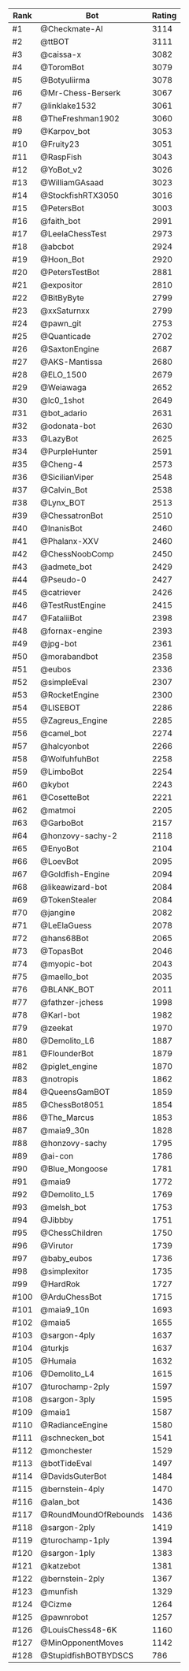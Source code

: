 Rank|Bot|Rating
---|---|---
#1|@Checkmate-AI|3114
#2|@ttBOT|3111
#3|@caissa-x|3082
#4|@ToromBot|3079
#5|@Botyuliirma|3078
#6|@Mr-Chess-Berserk|3067
#7|@linklake1532|3061
#8|@TheFreshman1902|3060
#9|@Karpov_bot|3053
#10|@Fruity23|3051
#11|@RaspFish|3043
#12|@YoBot_v2|3026
#13|@WilliamGAsaad|3023
#14|@StockfishRTX3050|3016
#15|@PetersBot|3003
#16|@faith_bot|2991
#17|@LeelaChessTest|2973
#18|@abcbot|2924
#19|@Hoon_Bot|2920
#20|@PetersTestBot|2881
#21|@expositor|2810
#22|@BitByByte|2799
#23|@xxSaturnxx|2799
#24|@pawn_git|2753
#25|@Quanticade|2702
#26|@SaxtonEngine|2687
#27|@AKS-Mantissa|2680
#28|@ELO_1500|2679
#29|@Weiawaga|2652
#30|@lc0_1shot|2649
#31|@bot_adario|2631
#32|@odonata-bot|2630
#33|@LazyBot|2625
#34|@PurpleHunter|2591
#35|@Cheng-4|2573
#36|@SicilianViper|2548
#37|@Calvin_Bot|2538
#38|@Lynx_BOT|2513
#39|@ChessatronBot|2510
#40|@InanisBot|2460
#41|@Phalanx-XXV|2460
#42|@ChessNoobComp|2450
#43|@admete_bot|2429
#44|@Pseudo-0|2427
#45|@catriever|2426
#46|@TestRustEngine|2415
#47|@FataliiBot|2398
#48|@fornax-engine|2393
#49|@jpg-bot|2361
#50|@morabandbot|2358
#51|@eubos|2336
#52|@simpleEval|2307
#53|@RocketEngine|2300
#54|@LISEBOT|2286
#55|@Zagreus_Engine|2285
#56|@camel_bot|2274
#57|@halcyonbot|2266
#58|@WolfuhfuhBot|2258
#59|@LimboBot|2254
#60|@kybot|2243
#61|@CosetteBot|2221
#62|@matmoi|2205
#63|@GarboBot|2157
#64|@honzovy-sachy-2|2118
#65|@EnyoBot|2104
#66|@LoevBot|2095
#67|@Goldfish-Engine|2094
#68|@likeawizard-bot|2084
#69|@TokenStealer|2084
#70|@jangine|2082
#71|@LeElaGuess|2078
#72|@hans68Bot|2065
#73|@TopasBot|2046
#74|@myopic-bot|2043
#75|@maello_bot|2035
#76|@BLANK_BOT|2011
#77|@fathzer-jchess|1998
#78|@Karl-bot|1982
#79|@zeekat|1970
#80|@Demolito_L6|1887
#81|@FlounderBot|1879
#82|@piglet_engine|1870
#83|@notropis|1862
#84|@QueensGamBOT|1859
#85|@ChessBot8051|1854
#86|@The_Marcus|1853
#87|@maia9_30n|1828
#88|@honzovy-sachy|1795
#89|@ai-con|1786
#90|@Blue_Mongoose|1781
#91|@maia9|1772
#92|@Demolito_L5|1769
#93|@melsh_bot|1753
#94|@Jibbby|1751
#95|@ChessChildren|1750
#96|@Virutor|1739
#97|@baby_eubos|1736
#98|@simplexitor|1735
#99|@HardRok|1727
#100|@ArduChessBot|1715
#101|@maia9_10n|1693
#102|@maia5|1655
#103|@sargon-4ply|1637
#104|@turkjs|1637
#105|@Humaia|1632
#106|@Demolito_L4|1615
#107|@turochamp-2ply|1597
#108|@sargon-3ply|1595
#109|@maia1|1587
#110|@RadianceEngine|1580
#111|@schnecken_bot|1541
#112|@monchester|1529
#113|@botTideEval|1497
#114|@DavidsGuterBot|1484
#115|@bernstein-4ply|1470
#116|@alan_bot|1436
#117|@RoundMoundOfRebounds|1436
#118|@sargon-2ply|1419
#119|@turochamp-1ply|1394
#120|@sargon-1ply|1383
#121|@katzebot|1381
#122|@bernstein-2ply|1367
#123|@munfish|1329
#124|@Cizme|1264
#125|@pawnrobot|1257
#126|@LouisChess48-6K|1160
#127|@MinOpponentMoves|1142
#128|@StupidfishBOTBYDSCS|786
